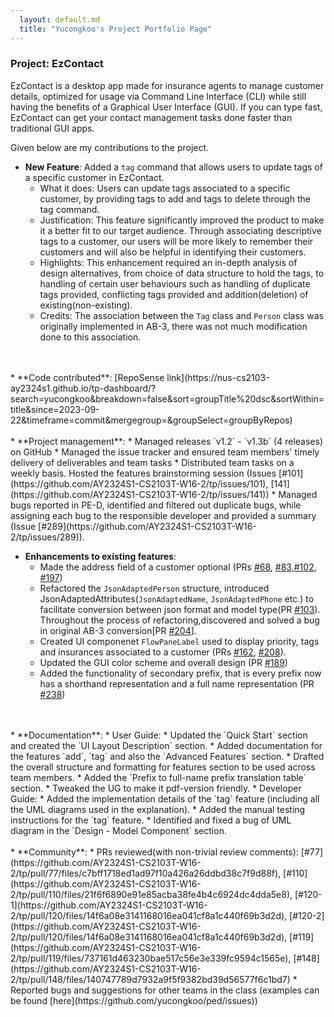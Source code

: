 ```yaml
---
  layout: default.md
  title: "Yucongkoo's Project Portfolio Page"
---
```


### Project: EzContact

EzContact is a desktop app made for insurance agents to manage customer details, 
optimized for usage via Command Line Interface (CLI) while still having the benefits of a Graphical User Interface (GUI). 
If you can type fast, EzContact can get your contact management tasks done faster than traditional GUI apps.

Given below are my contributions to the project.
<br/>
* **New Feature**: Added a `tag` command that allows users to update tags of a specific customer in EzContact.
    * What it does: Users can update tags associated to a specific customer, by providing tags to add and tags to delete
  through the tag command.
    * Justification: This feature significantly improved the product to make it a better fit to our target audience.
  Through associating descriptive tags to a customer, our users will be more likely to remember their customers and will also be 
  helpful in identifying their customers.
    * Highlights: This enhancement required an in-depth analysis of design alternatives, from choice of data structure to hold the 
  tags, to handling of certain user behaviours such as handling of duplicate tags provided, conflicting tags provided and
  addition(deletion) of existing(non-existing).
    * Credits: The association between the `Tag` class and `Person` class was originally implemented in AB-3, 
  there was not much modification done to this association.
<br/>
<br/>
* **Code contributed**: [RepoSense link](https://nus-cs2103-ay2324s1.github.io/tp-dashboard/?search=yucongkoo&breakdown=false&sort=groupTitle%20dsc&sortWithin=title&since=2023-09-22&timeframe=commit&mergegroup=&groupSelect=groupByRepos)
<br/>
<br/>
* **Project management**:
    * Managed releases `v1.2` - `v1.3b` (4 releases) on GitHub
    * Managed the issue tracker and ensured team members' timely delivery of deliverables and team tasks
    * Distributed team tasks on a weekly basis. Hosted the features brainstorming session (Issues [#101](https://github.com/AY2324S1-CS2103T-W16-2/tp/issues/101), [141](https://github.com/AY2324S1-CS2103T-W16-2/tp/issues/141))
    * Managed bugs reported in PE-D, identified and filtered out duplicate bugs, while assigning each bug to the responsible developer and provided a summary (Issue [#289](https://github.com/AY2324S1-CS2103T-W16-2/tp/issues/289)).

<div style="page-break-after: always;"></div>

* **Enhancements to existing features**:
    * Made the address field of a customer optional (PRs [#68](https://github.com/AY2324S1-CS2103T-W16-2/tp/pull/68), [#83](https://github.com/AY2324S1-CS2103T-W16-2/tp/pull/83),[#102](https://github.com/AY2324S1-CS2103T-W16-2/tp/pull/102), [#197](https://github.com/AY2324S1-CS2103T-W16-2/tp/pull/197))
    * Refactored the `JsonAdaptedPerson` structure, introduced JsonAdaptedAttributes(`JsonAdaptedName`, `JsonAdaptedPhone` etc.) to facilitate
  conversion between json format and model type(PR [#103](https://github.com/AY2324S1-CS2103T-W16-2/tp/pull/103)). Throughout the process of refactoring,discovered and solved a bug in original AB-3 conversion[PR [#204](https://github.com/AY2324S1-CS2103T-W16-2/tp/pull/204)]. 
    * Created UI componenet `FlowPaneLabel` used to display priority, tags and insurances associated to a customer (PRs [#162](https://github.com/AY2324S1-CS2103T-W16-2/tp/pull/162), [#208](https://github.com/AY2324S1-CS2103T-W16-2/tp/pull/208)).
    * Updated the GUI color scheme and overall design (PR [#189](https://github.com/AY2324S1-CS2103T-W16-2/tp/pull/189))
    * Added the functionality of secondary prefix, that is every prefix now has a shorthand representation and a full name representation (PR [#238](https://github.com/AY2324S1-CS2103T-W16-2/tp/pull/238))
<br/>
<br/>
* **Documentation**:
    * User Guide: 
      * Updated the `Quick Start` section and created the `UI Layout Description` section.
      * Added documentation for the features `add`, `tag` and also the `Advanced Features` section.
      * Drafted the overall structure and formatting for features section to be used across team members.
      * Added the `Prefix to full-name prefix translation table` section.
      * Tweaked the UG to make it pdf-version friendly.
    * Developer Guide: 
      * Added the implementation details of the `tag` feature (including all the UML diagrams used in the explanation).
      * Added the manual testing instructions for the `tag` feature.
      * Identified and fixed a bug of UML diagram in the `Design - Model Component` section.
<br/>
<br/>
* **Community**:
    * PRs reviewed(with non-trivial review comments): [#77](https://github.com/AY2324S1-CS2103T-W16-2/tp/pull/77/files/c7bff1718ed1ad97f10a426a26ddbd38c7f9d88f), 
  [#110](https://github.com/AY2324S1-CS2103T-W16-2/tp/pull/110/files/21f6f6890e91e85acba38fe4b4c6924dc4dda5e8),
  [#120-1](https://github.com/AY2324S1-CS2103T-W16-2/tp/pull/120/files/14f6a08e3141168016ea041cf8a1c440f69b3d2d), [#120-2](https://github.com/AY2324S1-CS2103T-W16-2/tp/pull/120/files/14f6a08e3141168016ea041cf8a1c440f69b3d2d),
  [#119](https://github.com/AY2324S1-CS2103T-W16-2/tp/pull/119/files/737161d463230bae517c56e3e339fc9594c1565e),
  [#148](https://github.com/AY2324S1-CS2103T-W16-2/tp/pull/148/files/140747789d7932a9f5f9382bd39d56577f6c1bd7)
    * Reported bugs and suggestions for other teams in the class (examples can be found [here](https://github.com/yucongkoo/ped/issues))
